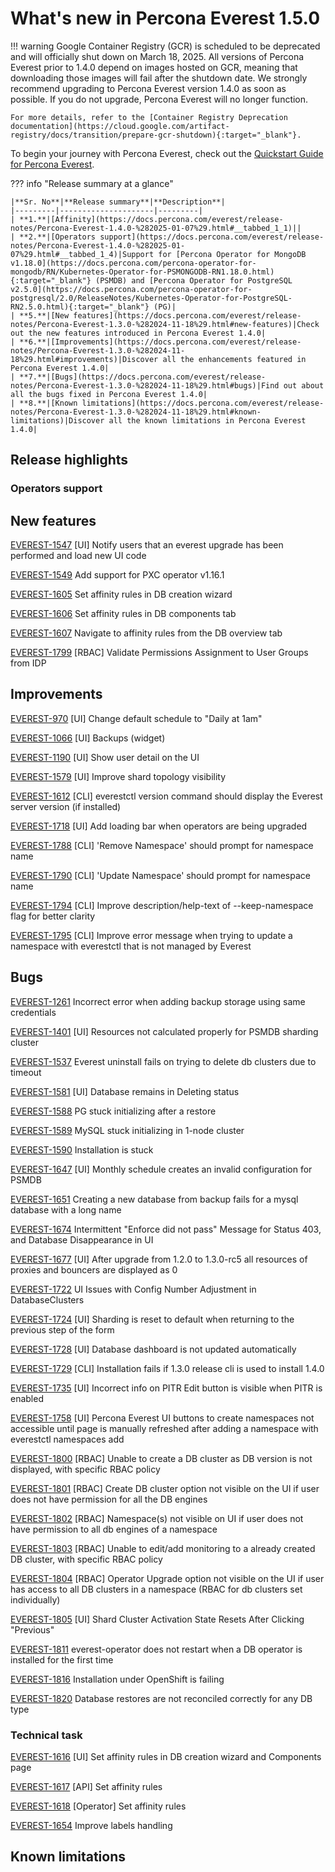 # What's new in Percona Everest 1.5.0

!!! warning
    Google Container Registry (GCR) is scheduled to be deprecated and will officially shut down on March 18, 2025. All versions of Percona Everest prior to 1.4.0 depend on images hosted on GCR, meaning that downloading those images will fail after the shutdown date. We strongly recommend upgrading to Percona Everest version 1.4.0 as soon as possible. If you do not upgrade, Percona Everest will no longer function.

    For more details, refer to the [Container Registry Deprecation documentation](https://cloud.google.com/artifact-registry/docs/transition/prepare-gcr-shutdown){:target="_blank"}.


To begin your journey with Percona Everest, check out the [Quickstart Guide for Percona Everest](../quick-install.md).


??? info "Release summary at a glance"

    |**Sr. No**|**Release summary**|**Description**|
    |---------|---------------------|---------|
    | **1.**|[Affinity](https://docs.percona.com/everest/release-notes/Percona-Everest-1.4.0-%282025-01-07%29.html#__tabbed_1_1)||
    | **2.**|[Operators support](https://docs.percona.com/everest/release-notes/Percona-Everest-1.4.0-%282025-01-07%29.html#__tabbed_1_4)|Support for [Percona Operator for MongoDB v1.18.0](https://docs.percona.com/percona-operator-for-mongodb/RN/Kubernetes-Operator-for-PSMONGODB-RN1.18.0.html){:target="_blank"} (PSMDB) and [Percona Operator for PostgreSQL v2.5.0](https://docs.percona.com/percona-operator-for-postgresql/2.0/ReleaseNotes/Kubernetes-Operator-for-PostgreSQL-RN2.5.0.html){:target="_blank"} (PG)|
    | **5.**|[New features](https://docs.percona.com/everest/release-notes/Percona-Everest-1.3.0-%282024-11-18%29.html#new-features)|Check out the new features introduced in Percona Everest 1.4.0|
    | **6.**|[Improvements](https://docs.percona.com/everest/release-notes/Percona-Everest-1.3.0-%282024-11-18%29.html#improvements)|Discover all the enhancements featured in Percona Everest 1.4.0|
    | **7.**|[Bugs](https://docs.percona.com/everest/release-notes/Percona-Everest-1.3.0-%282024-11-18%29.html#bugs)|Find out about all the bugs fixed in Percona Everest 1.4.0|
    | **8.**|[Known limitations](https://docs.percona.com/everest/release-notes/Percona-Everest-1.3.0-%282024-11-18%29.html#known-limitations)|Discover all the known limitations in Percona Everest 1.4.0|


## Release highlights


### Operators support


## New features

[EVEREST-1547](https://perconadev.atlassian.net/browse/EVEREST-1547) \[UI\] Notify users that an everest upgrade has been performed and load new UI code

[EVEREST-1549](https://perconadev.atlassian.net/browse/EVEREST-1549) Add support for PXC operator v1.16.1

[EVEREST-1605](https://perconadev.atlassian.net/browse/EVEREST-1605) Set affinity rules in DB creation wizard

[EVEREST-1606](https://perconadev.atlassian.net/browse/EVEREST-1606) Set affinity rules in DB components tab

[EVEREST-1607](https://perconadev.atlassian.net/browse/EVEREST-1607) Navigate to affinity rules from the DB overview tab

[EVEREST-1799](https://perconadev.atlassian.net/browse/EVEREST-1799) \[RBAC\] Validate Permissions Assignment to User Groups from IDP


## Improvements

[EVEREST-970](https://perconadev.atlassian.net/browse/EVEREST-970) \[UI\] Change default schedule to "Daily at 1am"


[EVEREST-1066](https://perconadev.atlassian.net/browse/EVEREST-1066) \[UI\] Backups \(widget\)


[EVEREST-1190](https://perconadev.atlassian.net/browse/EVEREST-1190) \[UI\] Show user detail on the UI


[EVEREST-1579](https://perconadev.atlassian.net/browse/EVEREST-1579) \[UI\] Improve shard topology visibility

[EVEREST-1612](https://perconadev.atlassian.net/browse/EVEREST-1612) \[CLI\] everestctl version command should display the Everest server version \(if installed\)


[EVEREST-1718](https://perconadev.atlassian.net/browse/EVEREST-1718) \[UI\] Add loading bar when operators are being upgraded


[EVEREST-1788](https://perconadev.atlassian.net/browse/EVEREST-1788) \[CLI\] 'Remove Namespace' should prompt for namespace name

[EVEREST-1790](https://perconadev.atlassian.net/browse/EVEREST-1790) \[CLI\] 'Update Namespace' should prompt for namespace name

[EVEREST-1794](https://perconadev.atlassian.net/browse/EVEREST-1794) \[CLI\] Improve description/help-text of --keep-namespace flag for better clarity

[EVEREST-1795](https://perconadev.atlassian.net/browse/EVEREST-1795) \[CLI\] Improve error message when trying to update a namespace with everestctl that is not managed by Everest


## Bugs

[EVEREST-1261](https://perconadev.atlassian.net/browse/EVEREST-1261) Incorrect error when adding backup storage using same credentials

[EVEREST-1401](https://perconadev.atlassian.net/browse/EVEREST-1401) \[UI\] Resources not calculated properly for PSMDB sharding cluster

[EVEREST-1537](https://perconadev.atlassian.net/browse/EVEREST-1537) Everest uninstall fails on trying to delete db clusters due to timeout

[EVEREST-1581](https://perconadev.atlassian.net/browse/EVEREST-1581) \[UI\] Database remains in Deleting status

[EVEREST-1588](https://perconadev.atlassian.net/browse/EVEREST-1588) PG stuck initializing after a restore

[EVEREST-1589](https://perconadev.atlassian.net/browse/EVEREST-1589) MySQL stuck initializing in 1-node cluster

[EVEREST-1590](https://perconadev.atlassian.net/browse/EVEREST-1590) Installation is stuck

[EVEREST-1647](https://perconadev.atlassian.net/browse/EVEREST-1647) \[UI\] Monthly schedule creates an invalid configuration for PSMDB

[EVEREST-1651](https://perconadev.atlassian.net/browse/EVEREST-1651) Creating a new database from backup fails for a mysql database with a long name

[EVEREST-1674](https://perconadev.atlassian.net/browse/EVEREST-1674) Intermittent "Enforce did not pass" Message for Status 403, and Database Disappearance in UI

[EVEREST-1677](https://perconadev.atlassian.net/browse/EVEREST-1677) \[UI\] After upgrade from 1.2.0 to 1.3.0-rc5 all resources of proxies and bouncers are displayed as 0

[EVEREST-1722](https://perconadev.atlassian.net/browse/EVEREST-1722) UI Issues with Config Number Adjustment in DatabaseClusters

[EVEREST-1724](https://perconadev.atlassian.net/browse/EVEREST-1724) \[UI\] Sharding is reset to default when returning to the previous step of the form

[EVEREST-1728](https://perconadev.atlassian.net/browse/EVEREST-1728) \[UI\] Database dashboard is not updated automatically

[EVEREST-1729](https://perconadev.atlassian.net/browse/EVEREST-1729) \[CLI\] Installation fails if 1.3.0 release cli is used to install 1.4.0

[EVEREST-1735](https://perconadev.atlassian.net/browse/EVEREST-1735) \[UI\] Incorrect info on PITR Edit button is visible when PITR is enabled

[EVEREST-1758](https://perconadev.atlassian.net/browse/EVEREST-1758) \[UI\] Percona Everest UI buttons to create namespaces not accessible until page is manually refreshed  after adding a namespace with everestctl namespaces add

[EVEREST-1800](https://perconadev.atlassian.net/browse/EVEREST-1800) \[RBAC\] Unable to create a DB cluster as DB version is not displayed, with specific RBAC policy

[EVEREST-1801](https://perconadev.atlassian.net/browse/EVEREST-1801) \[RBAC\] Create DB cluster option not visible on the UI if user does not have permission for all the DB engines

[EVEREST-1802](https://perconadev.atlassian.net/browse/EVEREST-1802) \[RBAC\] Namespace\(s\) not visible on UI if user does not have permission to all db engines of a namespace

[EVEREST-1803](https://perconadev.atlassian.net/browse/EVEREST-1803) \[RBAC\] Unable to edit/add monitoring to a already created DB cluster, with specific RBAC policy

[EVEREST-1804](https://perconadev.atlassian.net/browse/EVEREST-1804) \[RBAC\] Operator Upgrade option not visible on the UI if user has access to all DB clusters in a namespace \(RBAC for db clusters set individually\)

[EVEREST-1805](https://perconadev.atlassian.net/browse/EVEREST-1805) \[UI\] Shard Cluster Activation State Resets After Clicking "Previous"

[EVEREST-1811](https://perconadev.atlassian.net/browse/EVEREST-1811) everest-operator does not restart when a DB operator is installed for the first time

[EVEREST-1816](https://perconadev.atlassian.net/browse/EVEREST-1816) Installation under OpenShift is failing


[EVEREST-1820](https://perconadev.atlassian.net/browse/EVEREST-1820) Database restores are not reconciled correctly for any DB type


### Technical task

[EVEREST-1616](https://perconadev.atlassian.net/browse/EVEREST-1616) \[UI\] Set affinity rules in DB creation wizard and Components page

[EVEREST-1617](https://perconadev.atlassian.net/browse/EVEREST-1617) \[API\] Set affinity rules

[EVEREST-1618](https://perconadev.atlassian.net/browse/EVEREST-1618) \[Operator\] Set affinity rules

[EVEREST-1654](https://perconadev.atlassian.net/browse/EVEREST-1654) Improve labels handling





## Known limitations







